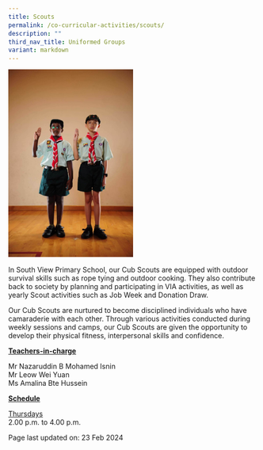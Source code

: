 ```yaml
---
title: Scouts
permalink: /co-curricular-activities/scouts/
description: ""
third_nav_title: Uniformed Groups
variant: markdown
---
```

<img style="width: 50%;" src="/images/scouts.jpeg">
<p>In South View Primary School, our Cub Scouts are equipped with outdoor survival skills such as rope tying and outdoor cooking. They also contribute back to society by planning and participating in VIA activities, as well as yearly Scout activities such as Job Week and Donation Draw.</p>
<p>Our Cub Scouts are nurtured to become disciplined individuals who have camaraderie with each other. Through various activities conducted during weekly sessions and camps, our Cub Scouts are given the opportunity to develop their physical fitness, interpersonal skills and confidence.</p>
<p><u><strong>Teachers-in-charge</strong></u></p>
<p>Mr Nazaruddin B Mohamed Isnin<br>Mr Leow Wei Yuan<br>Ms Amalina Bte Hussein</p>
<p><u><strong>Schedule</strong></u></p>
<p><u>Thursdays<br></u>2.00 p.m. to 4.00 p.m.</p>
<p>Page last updated on: 23 Feb 2024</p>